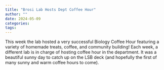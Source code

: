 ```yaml
---
title: "Brosi Lab Hosts Dept Coffee Hour"
author: ""
date: 2024-05-09
categories:
tags: 
---
```

This week the lab hosted a very successful Biology Coffee Hour featuring a variety of homemade treats, coffee, and community building! Each week, a different lab is in charge of hosting coffee hour in the department. It was a beautiful sunny day to catch up on the LSB deck (and hopefully the first of many sunny and warm coffee hours to come). 